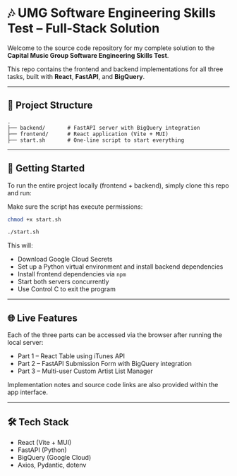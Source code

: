 # 🎶 UMG Software Engineering Skills Test – Full-Stack Solution

Welcome to the source code repository for my complete solution to the **Capital Music Group Software Engineering Skills Test**.

This repo contains the frontend and backend implementations for all three tasks, built with **React**, **FastAPI**, and **BigQuery**.

---

## 🧩 Project Structure

```
.
├── backend/       # FastAPI server with BigQuery integration
├── frontend/      # React application (Vite + MUI)
├── start.sh       # One-line script to start everything
```

---

## 🚀 Getting Started

To run the entire project locally (frontend + backend), simply clone this repo and run:

Make sure the script has execute permissions:

```bash
chmod +x start.sh

./start.sh
```


This will:
- Download Google Cloud Secrets
- Set up a Python virtual environment and install backend dependencies
- Install frontend dependencies via `npm`
- Start both servers concurrently
- Use Control C to exit the program

---

## 🌐 Live Features

Each of the three parts can be accessed via the browser after running the local server:

- Part 1 – React Table using iTunes API
- Part 2 – FastAPI Submission Form with BigQuery integration
- Part 3 – Multi-user Custom Artist List Manager

Implementation notes and source code links are also provided within the app interface.

---

## 🛠️ Tech Stack

- React (Vite + MUI)
- FastAPI (Python)
- BigQuery (Google Cloud)
- Axios, Pydantic, dotenv
